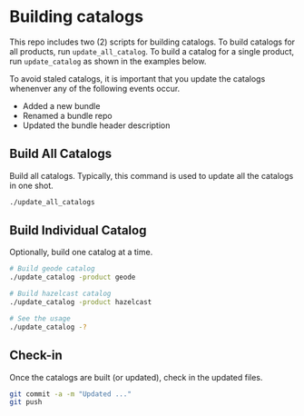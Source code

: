 # Building catalogs

This repo includes two (2) scripts for building catalogs. To build catalogs for all products, run `update_all_catalog`. To build a catalog for a single product, run `update_catalog` as shown in the examples below.

To avoid staled catalogs, it is important that you update the catalogs  whenenver any of the following events occur.

- Added a new bundle
- Renamed a bundle repo
- Updated the bundle header description

## Build All Catalogs

Build all catalogs. Typically, this command is used to update all the catalogs in one shot.

```bash
./update_all_catalogs
```

## Build Individual Catalog

Optionally, build one catalog at a time.

```bash
# Build geode catalog
./update_catalog -product geode

# Build hazelcast catalog
./update_catalog -product hazelcast

# See the usage
./update_catalog -?
```

## Check-in

Once the catalogs are built (or updated), check in the updated files.

```bash
git commit -a -m "Updated ..."
git push
```
